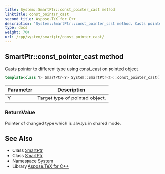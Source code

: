 ```yaml
---
title: System::SmartPtr::const_pointer_cast method
linktitle: const_pointer_cast
second_title: Aspose.TeX for C++
description: 'System::SmartPtr::const_pointer_cast method. Casts pointer to different type using const_cast on pointed object in C++.'
type: docs
weight: 700
url: /cpp/system/smartptr/const_pointer_cast/
---
```

## SmartPtr::const_pointer_cast method


Casts pointer to different type using const_cast on pointed object.

```cpp
template<class Y> SmartPtr<Y> System::SmartPtr<T>::const_pointer_cast() const
```


| Parameter | Description |
| --- | --- |
| Y | Target type of pointed object. |

### ReturnValue

Pointer of changed type which is always in shared mode.

## See Also

* Class [SmartPtr](../)
* Class [SmartPtr](../)
* Namespace [System](../../)
* Library [Aspose.TeX for C++](../../../)
